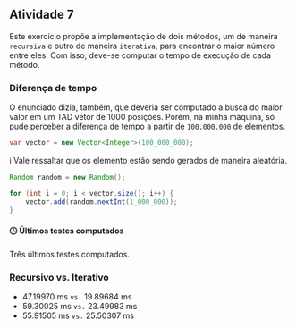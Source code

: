 ## Atividade 7

Este exercício propõe a implementação de dois métodos, um de maneira `recursiva` e outro de maneira `iterativa`, para encontrar o maior número entre eles. Com isso, deve-se computar o tempo de execução de cada método.

### Diferença de tempo

O enunciado dizia, também, que deveria ser computado a busca do maior valor em um TAD vetor de 1000 posições. Porém, na minha máquina, só pude perceber a diferença de tempo a partir de `100.000.000` de elementos.

```java
var vector = new Vector<Integer>(100_000_000);
```

:information_source: Vale ressaltar que os elemento estão sendo gerados de maneira aleatória.

```java
Random random = new Random();

for (int i = 0; i < vector.size(); i++) {
    vector.add(random.nextInt(1_000_000));
}
```

#### :clock4: Últimos testes computados

Três últimos testes computados. 

### Recursivo vs. Iterativo

+ 47.19970 ms `vs.` 19.89684 ms
+ 59.30025 ms `vs.` 23.49983 ms
+ 55.91505 ms `vs.` 25.50307 ms
